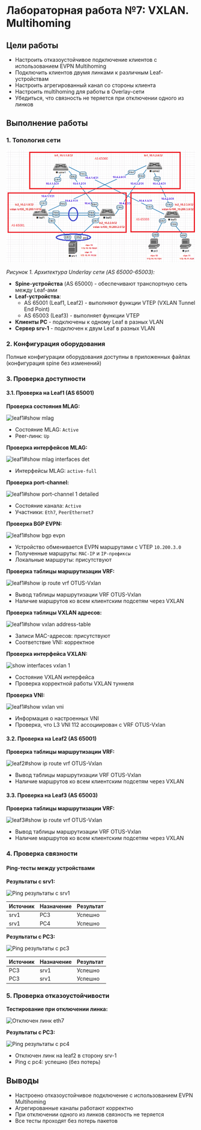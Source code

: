 # Лабораторная работа №7: VXLAN. Multihoming

## Цели работы
- Настроить отказоустойчивое подключение клиентов с использованием EVPN Multihoming
- Подключить клиентов двумя линками к различным Leaf-устройствам
- Настроить агрегированный канал со стороны клиента
- Настроить multihoming для работы в Overlay-сети
- Убедиться, что связность не теряется при отключении одного из линков

## Выполнение работы

### 1. Топология сети
![Логическая схема сети с обозначением AS](https://github.com/lixadei/Otuslabs/blob/main/lab7/VXLAN.%20Multihoming-topo.png)

*Рисунок 1. Архитектура Underlay сети (AS 65000-65003):*
- **Spine-устройства** (AS 65000) - обеспечивают транспортную сеть между Leaf-ами
- **Leaf-устройства**:
  - AS 65001 (Leaf1, Leaf2) - выполняют функции VTEP (VXLAN Tunnel End Point)
  - AS 65003 (Leaf3) - выполняет функции VTEP
- **Клиенты PC** - подключены к одному Leaf в разных VLAN
- **Сервер srv-1** - подключен к двум Leaf в разных VLAN

### 2. Конфигурация оборудования
Полные конфигурации оборудования доступны в приложенных файлах (конфигурация spine без изменений)

### 3. Проверка доступности

#### 3.1. Проверка на Leaf1 (AS 65001)

**Проверка состояния MLAG:**

![leaf1#show mlag](https://github.com/user-attachments/assets/c1ab92b4-23aa-4971-af06-b969d13ebba4)

- Состояние MLAG: `Active`
- Peer-линк: `Up`

**Проверка интерфейсов MLAG:**

![leaf1#show mlag interfaces det](https://github.com/user-attachments/assets/c4463a54-2298-4b1f-baa9-0ae0e8c10668)

- Интерфейсы MLAG: `active-full`

**Проверка port-channel:**

![leaf1#show port-channel 1 detailed](https://github.com/user-attachments/assets/cd438ec4-1f3a-4f13-85a7-8432ee2815b2)

- Состояние канала: `Active`
- Участники: `Eth7`, `PeerEthernet7`

**Проверка BGP EVPN:**

![leaf1#show bgp evpn](https://github.com/user-attachments/assets/d77b2687-3357-4b52-8712-c1b480dd69f4)

- Устройство обменивается EVPN маршрутами с VTEP `10.200.3.0`
- Полученные маршруты: `MAC-IP` и `IP-префиксы`
- Локальные маршруты: присутствуют

**Проверка таблицы маршрутизации VRF:**

![leaf1#show ip route vrf OTUS-Vxlan](https://github.com/user-attachments/assets/b286cd1d-9931-4fc4-8a24-9eb039073997)

- Вывод таблицы маршрутизации VRF OTUS-Vxlan
- Наличие маршрутов ко всем клиентским подсетям через VXLAN

**Проверка таблицы VXLAN адресов:**

![leaf1#show vxlan address-table](https://github.com/user-attachments/assets/6e741893-e055-4c2e-a787-32421cc232e7)

- Записи MAC-адресов: присутствуют
- Соответствие VNI: корректное

**Проверка интерфейса VXLAN:**

![show interfaces vxlan 1](https://github.com/user-attachments/assets/ce35c303-beb6-4875-a940-3e3763f48412)

- Состояние VXLAN интерфейса
- Проверка корректной работы VXLAN туннеля

**Проверка VNI:**

![leaf1#show vxlan vni](https://github.com/user-attachments/assets/a9eb5129-01d1-414a-a51b-3d00a0608d17)

- Информация о настроенных VNI
- Проверка, что L3 VNI 112 ассоциирован с VRF OTUS-Vxlan

#### 3.2. Проверка на Leaf2 (AS 65001)

**Проверка таблицы маршрутизации VRF:**

![leaf2#show ip route vrf OTUS-Vxlan](https://github.com/user-attachments/assets/1fc0db1a-37c9-4c7e-bd19-e704ad742ca2)

- Вывод таблицы маршрутизации VRF OTUS-Vxlan
- Наличие маршрутов ко всем клиентским подсетям через VXLAN

#### 3.3. Проверка на Leaf3 (AS 65003)

**Проверка таблицы маршрутизации VRF:**

![leaf3#show ip route vrf OTUS-Vxlan](https://github.com/user-attachments/assets/931d2189-98be-4430-b9d6-e6ff7596cb70)

- Вывод таблицы маршрутизации VRF OTUS-Vxlan
- Наличие маршрутов ко всем клиентским подсетям через VXLAN

### 4. Проверка связности

#### Ping-тесты между устройствами

**Результаты с srv1:**

![Ping результаты с srv1](https://github.com/user-attachments/assets/d1a27b9b-028e-47ea-8f83-7f8a2ea5c10d)

| Источник | Назначение | Результат  |
|----------|------------|------------|
| srv1     | PC3        | Успешно    |
| srv1     | PC4        | Успешно    |

**Результаты с PC3:**

![Ping результаты с pc3](https://github.com/user-attachments/assets/a554aff3-fd42-4ac2-ab3c-425f78f0cf19)

| Источник | Назначение | Результат  |
|----------|------------|------------|
| PC3      | srv1       | Успешно    | 
| PC3      | srv1       | Успешно    |

### 5. Проверка отказоустойчивости

**Тестирование при отключении линка:**

![Отключен линк eth7](https://github.com/user-attachments/assets/86228a2c-c243-4c7c-afd2-41a46a106acd)

**Результаты с PC3:**

![Ping результаты с pc4](https://github.com/user-attachments/assets/656d1051-c453-4674-86db-0ed8f3885e57)

- Отключен линк на leaf2 в сторону srv-1
- Ping с pc4: успешно (без потерь)

## Выводы
- Настроено отказоустойчивое подключение с использованием EVPN Multihoming
- Агрегированные каналы работают корректно
- При отключении одного из линков связность не теряется
- Все тесты проходят без потерь пакетов
